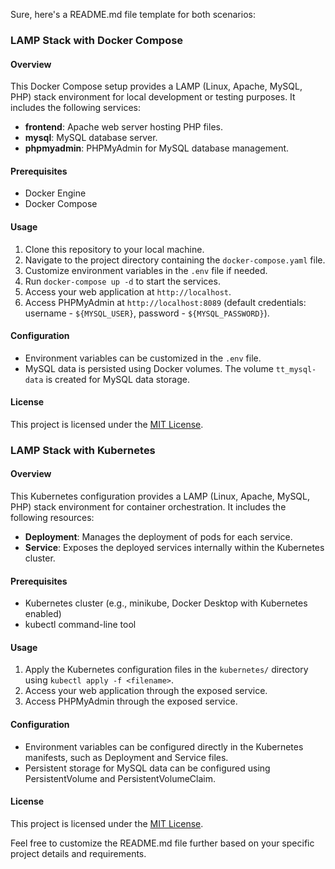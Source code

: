 Sure, here's a README.md file template for both scenarios:
### LAMP Stack with Docker Compose

#### Overview
This Docker Compose setup provides a LAMP (Linux, Apache, MySQL, PHP) stack environment for local development or testing purposes. It includes the following services:
- **frontend**: Apache web server hosting PHP files.
- **mysql**: MySQL database server.
- **phpmyadmin**: PHPMyAdmin for MySQL database management.

#### Prerequisites
- Docker Engine
- Docker Compose

#### Usage
1. Clone this repository to your local machine.
2. Navigate to the project directory containing the `docker-compose.yaml` file.
3. Customize environment variables in the `.env` file if needed.
4. Run `docker-compose up -d` to start the services.
5. Access your web application at `http://localhost`.
6. Access PHPMyAdmin at `http://localhost:8089` (default credentials: username - `${MYSQL_USER}`, password - `${MYSQL_PASSWORD}`).

#### Configuration
- Environment variables can be customized in the `.env` file.
- MySQL data is persisted using Docker volumes. The volume `tt_mysql-data` is created for MySQL data storage.

#### License
This project is licensed under the [MIT License](LICENSE).

### LAMP Stack with Kubernetes

#### Overview
This Kubernetes configuration provides a LAMP (Linux, Apache, MySQL, PHP) stack environment for container orchestration. It includes the following resources:
- **Deployment**: Manages the deployment of pods for each service.
- **Service**: Exposes the deployed services internally within the Kubernetes cluster.

#### Prerequisites
- Kubernetes cluster (e.g., minikube, Docker Desktop with Kubernetes enabled)
- kubectl command-line tool

#### Usage
1. Apply the Kubernetes configuration files in the `kubernetes/` directory using `kubectl apply -f <filename>`.
2. Access your web application through the exposed service.
3. Access PHPMyAdmin through the exposed service.

#### Configuration
- Environment variables can be configured directly in the Kubernetes manifests, such as Deployment and Service files.
- Persistent storage for MySQL data can be configured using PersistentVolume and PersistentVolumeClaim.

#### License
This project is licensed under the [MIT License](LICENSE).

Feel free to customize the README.md file further based on your specific project details and requirements.
